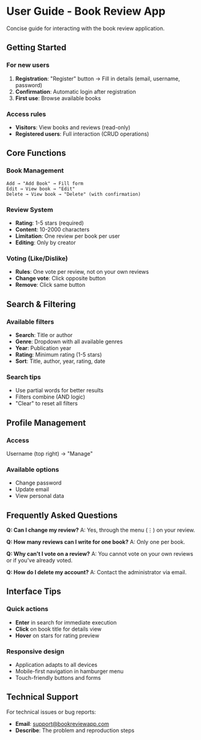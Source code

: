 ﻿# User Guide - Book Review App

Concise guide for interacting with the book review application.

## Getting Started

### For new users
1. **Registration**: "Register" button → Fill in details (email, username, password)
2. **Confirmation**: Automatic login after registration
3. **First use**: Browse available books

### Access rules
- **Visitors**: View books and reviews (read-only)
- **Registered users**: Full interaction (CRUD operations)

## Core Functions

### Book Management
```
Add → "Add Book" → Fill form
Edit → View book → "Edit"  
Delete → View book → "Delete" (with confirmation)
```

### Review System
- **Rating**: 1-5 stars (required)
- **Content**: 10-2000 characters
- **Limitation**: One review per book per user
- **Editing**: Only by creator

### Voting (Like/Dislike)
- **Rules**: One vote per review, not on your own reviews
- **Change vote**: Click opposite button
- **Remove**: Click same button

## Search & Filtering

### Available filters
- **Search**: Title or author
- **Genre**: Dropdown with all available genres
- **Year**: Publication year
- **Rating**: Minimum rating (1-5 stars)
- **Sort**: Title, author, year, rating, date

### Search tips
- Use partial words for better results
- Filters combine (AND logic)
- "Clear" to reset all filters

## Profile Management

### Access
Username (top right) → "Manage"

### Available options
- Change password
- Update email
- View personal data

## Frequently Asked Questions

**Q: Can I change my review?**
A: Yes, through the menu (⋮) on your review.

**Q: How many reviews can I write for one book?**
A: Only one per book.

**Q: Why can't I vote on a review?**
A: You cannot vote on your own reviews or if you've already voted.

**Q: How do I delete my account?**
A: Contact the administrator via email.

## Interface Tips

### Quick actions
- **Enter** in search for immediate execution
- **Click** on book title for details view
- **Hover** on stars for rating preview

### Responsive design
- Application adapts to all devices
- Mobile-first navigation in hamburger menu
- Touch-friendly buttons and forms

## Technical Support

For technical issues or bug reports:
- **Email**: support@bookreviewapp.com  
- **Describe**: The problem and reproduction steps